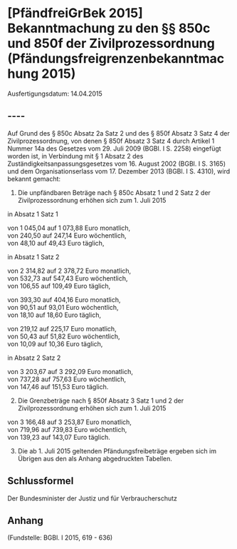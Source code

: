 # [PfändfreiGrBek 2015] Bekanntmachung zu den §§ 850c und 850f der Zivilprozessordnung  (Pfändungsfreigrenzenbekanntmachung 2015)

Ausfertigungsdatum: 14.04.2015

 

## ----

Auf Grund des § 850c Absatz 2a Satz 2 und des § 850f Absatz 3 Satz 4 der Zivilprozessordnung, von denen § 850f Absatz 3 Satz 4 durch Artikel 1 Nummer 14a des Gesetzes vom 29. Juli 2009 (BGBl. I S. 2258) eingefügt worden ist, in Verbindung mit § 1 Absatz 2 des Zuständigkeitsanpassungsgesetzes vom 16. August 2002 (BGBl. I S. 3165) und dem Organisationserlass vom 17. Dezember 2013 (BGBl. I S. 4310), wird bekannt gemacht:

1. Die unpfändbaren Beträge nach § 850c Absatz 1 und 2 Satz 2 der Zivilprozessordnung erhöhen sich zum 1. Juli 2015

in Absatz 1 Satz 1

  
von 1 045,04 auf 1 073,88 Euro monatlich,  
von 240,50 auf 247,14 Euro wöchentlich,  
von 48,10 auf 49,43 Euro täglich,

in Absatz 1 Satz 2

  
von 2 314,82 auf 2 378,72 Euro monatlich,  
von 532,73 auf 547,43 Euro wöchentlich,  
von 106,55 auf 109,49 Euro täglich,

  
von 393,30 auf 404,16 Euro monatlich,  
von 90,51 auf 93,01 Euro wöchentlich,  
von 18,10 auf 18,60 Euro täglich,

  
von 219,12 auf 225,17 Euro monatlich,  
von 50,43 auf 51,82 Euro wöchentlich,  
von 10,09 auf 10,36 Euro täglich,

in Absatz 2 Satz 2

  
von 3 203,67 auf 3 292,09 Euro monatlich,  
von 737,28 auf 757,63 Euro wöchentlich,  
von 147,46 auf 151,53 Euro täglich.

2. Die Grenzbeträge nach § 850f Absatz 3 Satz 1 und 2 der Zivilprozessordnung erhöhen sich zum 1. Juli 2015

  
von 3 166,48 auf 3 253,87 Euro monatlich,  
von 719,96 auf 739,83 Euro wöchentlich,  
von 139,23 auf 143,07 Euro täglich.

3. Die ab 1. Juli 2015 geltenden Pfändungsfreibeträge ergeben sich im Übrigen aus den als Anhang abgedruckten Tabellen.


## Schlussformel

Der Bundesminister der Justiz und für Verbraucherschutz


## Anhang

(Fundstelle: BGBl. I 2015, 619 - 636)
